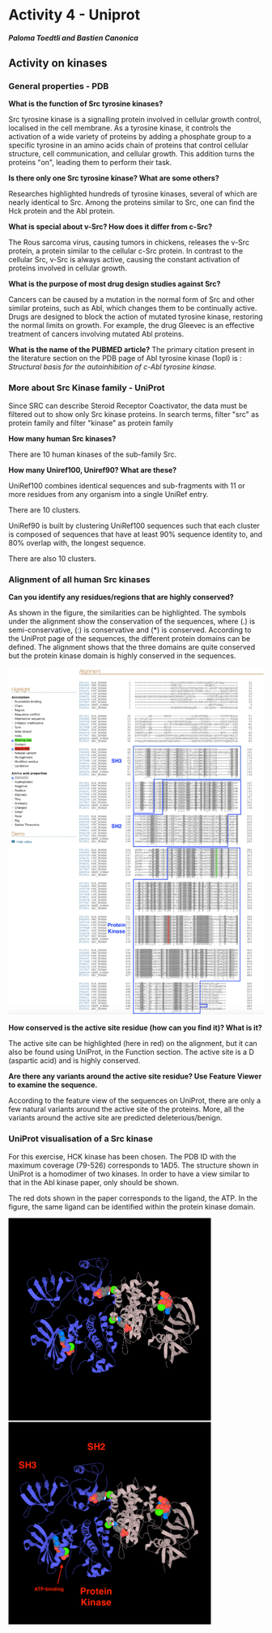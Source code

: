 # Activity 4 - Uniprot

##### Paloma Toedtli and Bastien Canonica



## Activity on kinases

### General properties - PDB

**What is the function of Src tyrosine kinases?**

Src tyrosine kinase is a signalling protein involved in cellular growth control, localised in the cell membrane. As a tyrosine kinase, it controls the activation of a wide variety of proteins by adding a phosphate group to a specific tyrosine in an amino acids chain of proteins that control cellular structure, cell communication, and cellular growth. This addition turns the proteins "on", leading them to perform their task.



**Is there only one Src tyrosine kinase? What are some others?**

Researches highlighted hundreds of tyrosine kinases, several of which are nearly identical to Src. Among the proteins similar to Src, one can find the Hck protein and the Abl protein.

**What is special about v-Src? How does it differ from c-Src?**

The Rous sarcoma virus, causing tumors in chickens, releases the v-Src protein, a protein similar to the cellular c-Src protein. In contrast to the cellular Src, v-Src is always active, causing the constant activation of proteins involved in cellular growth. 

**What is the purpose of most drug design studies against Src?**

Cancers can be caused by a mutation in the normal form of Src and other similar proteins, such as Abl, which changes them to be continually active. Drugs are designed to block the action of mutated tyrosine kinase, restoring the normal limits on growth. For example, the drug Gleevec is an effective treatment of cancers involving mutated Abl proteins.


**What is the name of the PUBMED article?**
The primary citation present in the literature section on the PDB page of AbI tyrosine kinase (1opl) is : *Structural basis for the autoinhibition of c-Abl tyrosine kinase.*



### More about Src Kinase family - UniProt

Since SRC can describe Steroid Receptor Coactivator, the data must be filtered out to show only Src kinase proteins. In search terms, filter "src" as protein family and filter "kinase" as protein family

**How many human Src kinases?**

There are 10 human kinases of the sub-family Src. 


**How many Uniref100, Uniref90? What are these?**

UniRef100 combines identical sequences and sub-fragments with 11 or more residues from any organism into a single UniRef entry.

There are 10 clusters.

UniRef90 is built by clustering UniRef100 sequences such that each cluster is composed of sequences that have at least 90% sequence identity to, and 80% overlap with, the longest sequence.

There are also 10 clusters.


### Alignment of all human Src kinases

**Can you identify any residues/regions that are highly conserved?**

As shown in the figure, the similarities can be highlighted. The symbols under the alignment show the conservation of the sequences, where (.) is semi-conservative, (:) is conservative and (*) is conserved. According to the UniProt page of the sequences, the different protein domains can be defined. The alignment shows that the three domains are quite conserved but the protein kinase domain is highly conserved in the sequences.

![](Align_Src_domains.png)


**How conserved is the active site residue (how can you find it)? What is it?**

The active site can be highlighted (here in red) on the alignment, but it can also be found using UniProt, in the Function section. The active site is a D (aspartic acid) and is highly conserved.


**Are there any variants around the active site residue? Use Feature Viewer to examine the sequence.**

According to the feature view of the sequences on UniProt, there are only a few natural variants around the active site of the proteins. More, all the variants around the active site are predicted deleterious/benign.

### UniProt visualisation of a Src kinase

For this exercise, HCK kinase has been chosen. The PDB ID with the maximum coverage (79-526) corresponds to 1AD5. The structure shown in UniProt is a homodimer of two kinases. In order to have a view similar to that in the Abl kinase paper, only should be shown.

The red dots shown in the paper corresponds to the ligand, the ATP. In the figure, the same ligand can be identified within the protein kinase domain.

<img src="HCK.png" width="400" height="400"> <img src="HCK_domains.png" width="400" height="400">
